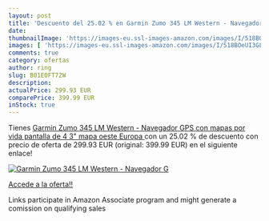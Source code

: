 ```yaml
---
layout: post
title: 'Descuento del 25.02 % en Garmin Zumo 345 LM Western - Navegador G'
date: 
thumbnailImage: 'https://images-eu.ssl-images-amazon.com/images/I/518BOeUI3GL._SL200_.jpg'
images: [ 'https://images-eu.ssl-images-amazon.com/images/I/518BOeUI3GL._SL200_.jpg' ]
comments: true
category: ofertas
author: ring
slug: B01E0FT72W
description:
actualPrice: 299.93 EUR
comparePrice: 399.99 EUR
inStock: true
---
```


Tienes [Garmin Zumo 345 LM Western - Navegador GPS con mapas por vida  pantalla de 4 3"   mapa oeste Europa ](https://www.amazon.es/dp/B01E0FT72W/?tag=tolees-21) con un 25.02 % de descuento con precio de oferta de 299.93 EUR (original: 399.99 EUR) en el siguiente enlace!

[![Garmin Zumo 345 LM Western - Navegador G](https://images-eu.ssl-images-amazon.com/images/I/518BOeUI3GL._SL200_.jpg)](https://www.amazon.es/dp/B01E0FT72W/?tag=tolees-21)

[Accede a la oferta!!](https://www.amazon.es/dp/B01E0FT72W/?tag=tolees-21)

Links participate in Amazon Associate program and might generate a comission on qualifying sales


